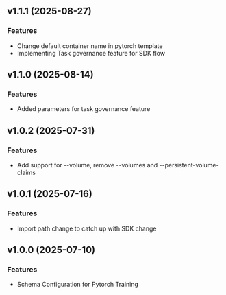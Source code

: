 ## v1.1.1 (2025-08-27)

### Features

 * Change default container name in pytorch template
 * Implementing Task governance feature for SDK flow

## v1.1.0 (2025-08-14)

### Features

 * Added parameters for task governance feature

## v1.0.2 (2025-07-31)

### Features

 * Add support for --volume, remove --volumes and --persistent-volume-claims

## v1.0.1 (2025-07-16)

### Features

 * Import path change to catch up with SDK change


## v1.0.0 (2025-07-10)

### Features

 * Schema Configuration for Pytorch Training

